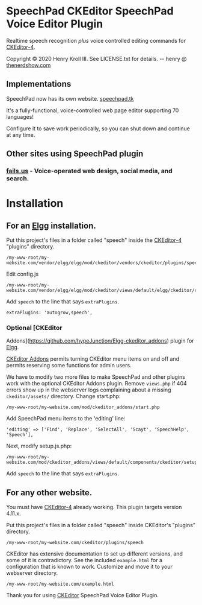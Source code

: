 # SpeechPad CKEditor SpeechPad Voice Editor Plugin

Realtime speech recognition *plus* voice controlled editing commands for [CKEditor-4](https://ckeditor.com/ckeditor-4/). 

Copyright &copy; 2020 Henry Kroll III. See LICENSE.txt for details. -- henry @ [thenerdshow.com](https://thenerdshow.com/)

## Implementations

SpeechPad now has its own website. [speechpad.tk](https://speechpad.tk/)

It's a fully-functional, voice-controlled web page editor supporting 70 languages!

Configure it to save work periodically, so you can shut down and continue at any time.

## Other sites using SpeechPad plugin

### [fails.us](https://fails.us) - Voice-operated web design, social media, and search.

# Installation

## For an [Elgg](https://elgg.org/) installation.

Put this project's files in a folder called "speech" inside the 
[CKEditor-4](https://ckeditor.com/ckeditor-4/download/)  
"plugins" directory.

```
/my-www-root/my-website.com/vendor/elgg/elgg/mod/ckeditor/vendors/ckeditor/plugins/speech/
```
Edit config.js

```
/my-www-root/my-website.com/vendor/elgg/elgg/mod/ckeditor/views/default/elgg/ckeditor/config.js
```

Add `speech` to the line that says `extraPlugins`.

```
extraPlugins: 'autogrow,speech',
```

### Optional [CKEditor 
Addons](https://github.com/hypeJunction/Elgg-ckeditor_addons) plugin 
for [Elgg](https://elgg.org/).

[CKEditor Addons](https://github.com/hypeJunction/Elgg-ckeditor_addons) 
permits turning CKEditor menu items on and off and permits reserving 
some functions for admin users.

We have to modify two more files to make SpeechPad and other plugins work 
with the optional CKEditor Addons plugin. Remove `views.php` if 404 errors show up in the webserver logs complaining about a missing `ckeditor/assets/` directory. Change start.php:

```
/my-www-root/my-website.com/mod/ckeditor_addons/start.php
```

Add SpeechPad menu items to the 'editing' line:

```
'editing' => ['Find', 'Replace', 'SelectAll', 'Scayt', 'SpeechHelp', 'Speech'],
```

Next, modify setup.js.php:

```
/my-www-root/my-website.com/mod/ckeditor_addons/views/default/components/ckeditor/setup.js.php
```

Add `speech` to the line that says `extraPlugins`. 

## For any other website.

You must have [CKEditor-4](https://ckeditor.com/ckeditor-4/download/) 
already working. This plugin targets version 4.11.x.

Put this project's files in a folder called "speech" inside CKEditor's 
"plugins" directory.

```
/my-www-root/my-website.com/ckeditor/plugins/speech
```

CKEditor has extensive documentation to set up different versions, and 
some of it is contradictory. See the included `example.html` for a 
configuration that is known to work. Customize and move it to your 
webserver directory.

```
/my-www-root/my-website.com/example.html
```

Thank you for using [CKEditor](https://ckeditor.com/ckeditor-4/) 
SpeechPad Voice Editor Plugin.
